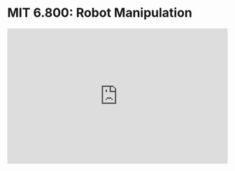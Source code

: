 # MIT 6.800: Robot Manipulation

<iframe width="100%" height="310px" src="https://www.youtube.com/embed/videoseries?list=PLkx8KyIQkMfVRPReg9FHtBk_RGEwnVxU-" title="YouTube video player" frameborder="0" allow="accelerometer; autoplay; clipboard-write; encrypted-media; gyroscope; picture-in-picture" allowfullscreen></iframe>

<!-- ![type:video](https://www.youtube.com/embed/pitFVp5BbCc)

![type:video](https://www.youtube.com/embed/IYvwrNfufLE)

![type:video](https://www.youtube.com/embed/kFlybTKbiq0)

![type:video](https://www.youtube.com/embed/_t9hKUfn9A8)

![type:video](https://www.youtube.com/embed/R1jhoNYeQjM)

![type:video](https://www.youtube.com/embed/wCQxmdNd7tU)

![type:video](https://www.youtube.com/embed/EIB1nZtHqxU)

![type:video](https://www.youtube.com/embed/v-0cD4sXPGY)

![type:video](https://www.youtube.com/embed/SzGI7Aw4Oho)

![type:video](https://www.youtube.com/embed/go8T_iePLEY)

![type:video](https://www.youtube.com/embed/uM2CH85yXUw)

![type:video](https://www.youtube.com/embed/kSxhbUNiwIY)

![type:video](https://www.youtube.com/embed/8VB5NneTKLE)

![type:video](https://www.youtube.com/embed/CfDPMYfk_0o)

![type:video](https://www.youtube.com/embed/Sdn9zCMaoBY)

![type:video](https://www.youtube.com/embed/bp2LoNkLX9I)

![type:video](https://www.youtube.com/embed/pePccd0FuIU)

![type:video](https://www.youtube.com/embed/MXWHjiArk8c)

![type:video](https://www.youtube.com/embed/Bf80iu-20DQ)

![type:video](https://www.youtube.com/embed/P30LDrB_2Ag)

![type:video](https://www.youtube.com/embed/A-goUwiIdkA)

![type:video](https://www.youtube.com/embed/MSC3KPGV3YM)

![type:video](https://www.youtube.com/embed/vzNUCs3RGNY) -->
